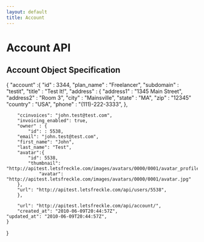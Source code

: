 ```yaml
---
layout: default
title: Account
---
```



# Account API

## Account Object Specification

{
	"account" :{
		"id" : 3344,
		"plan_name" : "Freelancer",
		"subdomain" : "testit",
		"title" : "Test It!",
		"address" : {
			"address1" : "1345 Main Street",
			"address2" : "Room 3",
			"city" : "Mainsville",
			"state" : "MA",
			"zip" : "12345"
			"country" : "USA",
			"phone" : "(111)-222-3333",
		},

		"ccinvoices": "john.test@test.com",
		"invoicing_enabled": true,
		"owner" : {
			"id": : 5538,
    	"email": "john.test@test.com",
    	"first_name": "John",
    	"last_name": "Test",
    	"avatar":{
    		"id": 5538,
    		"thumbnail": "http://apitest.letsfreckle.com/images/avatars/0000/0001/avatar_profile.jpg",
				"avatar": "http://apitest.letsfreckle.com/images/avatars/0000/0001/avatar.jpg"
    	},
    	"url": "http://apitest.letsfreckle.com/api/users/5538",
		},

		"url": "http://apitest.letsfreckle.com/api/account/",
		"created_at": "2010-06-09T20:44:57Z",
  	"updated_at": "2010-06-09T20:44:57Z",
	}
}